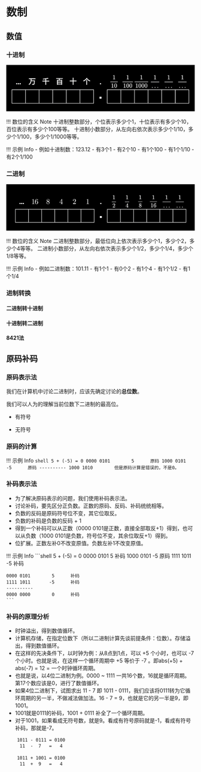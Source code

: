 # 数制

## 数值

### 十进制
![十进制各位含义](images/十进制各位含义.png)

!!! 数位的含义 Note
    十进制整数部分，个位表示多少个1，十位表示有多少个10，百位表示有多少个100等等。
    十进制小数部分，从左向右依次表示多少个1/10，多少个1/100，多少个1/1000等等。

!!! 示例 Info
    - 例如十进制数：123.12
        - 有3个1
        - 有2个10
        - 有1个100
        - 有1个1/10
        - 有2个1/100

### 二进制
![二进制各位含义](images/二进制各位含义.png)

!!! 数位的含义 Note
    二进制整数部分，最低位向上依次表示多少个1，多少个2，多少个4等等。
    二进制小数部分，从左向右依次表示多少个1/2，多少个1/4，多少个1/8等等。

!!! 示例 Info
    - 例如二进制数：101.11
        - 有1个1
        - 有0个2
        - 有1个4
        - 有1个1/2
        - 有1个1/4

### 进制转换

#### 二进制转十进制

#### 十进制转二进制

#### 8421法

## 原码补码

### 原码表示法

我们在计算机中讨论二进制时，应该先确定讨论的**总位数**。

我们可以人为的理解当前位数下二进制的最高位。

- 有符号

- 无符号

### 原码的计算

!!! 示例 Info
    ```shell
    5 + (-5) = 0
    0000 0101        5      原码
    1000 0101       -5      原码
    ----------
    1000 1010        但是原码计算是错误的，不是0。
    ```

### 补码表示法
- 为了解决原码表示的问题，我们使用补码表示法。
- 讨论补码，要先区分正负数。正数的原码、反码、补码统统相等。
- 负数的反码是原码符号位不变，其它位取反。
- 负数的补码是负数的反码 + 1
- 得到一个补码可以从正数（0000 0101是正数，直接全部取反+1）得到，也可以从负数（1000 0101是负数，符号位不变，其余位取反+1）得到。
- 位扩展。正数左补0不改变原值。负数左补1不改变原值。

!!! 示例 Info
    ```shell
    5 + (-5) = 0
    0000 0101        5      补码
    1000 0101       -5      原码
    1111 1011       -5      补码


    0000 0101        5      补码
    1111 1011       -5      补码
    ----------
    0000 0000        0      补码
    ```

### 补码的原理分析
- 时钟溢出，得到数值循环。
- 计算机存储，在指定位数下（所以二进制计算先谈前提条件：位数）。存储溢出，得到数值循环。
- 在这样的先决条件下，以时钟为例：从8点到1点，可以 +5 个小时，也可以 -7 个小时。也就是说，在这样一个循环周期中 +5 等价于 -7 。即abs(+5) + abs(-7) = 12 = 一个时钟循环周期。
- 也就是说，以4位二进制为例。0000 ~ 1111 一共16个数，16就是循环周期。第17个数应该是0，进行了数值循环。
- 如果4位二进制下，试图求出 11 - 7 即 1011 - 0111，我们应该将0111转为它循环周期的另一半，不做减法做加法。16 - 7 = 9，也就是它的另一半是9，即1001。
- 1001就是0111的补码，1001 + 0111 补全了一个循环周期。
- 对于1001，如果看成无符号数，就是9。看成有符号原码就是-1，看成有符号补码，那就是-7。
```
    1011 - 0111 = 0100
     11  -  7   =   4

    1011 + 1001 = 0100
     11  +  9   =   4
```
<!-- - 补码 ![补码](./Images/进制/补码.png) -->
